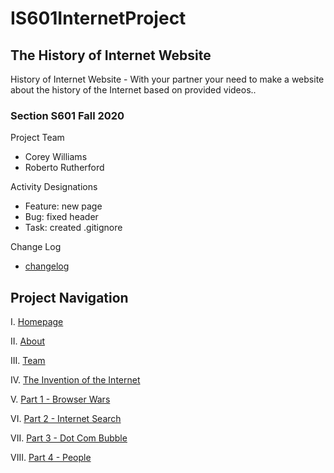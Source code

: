 # IS601InternetProject
## The History of Internet Website

History of Internet Website - With your partner your need to make a website about the history of the Internet based on provided videos.. 

### Section S601 Fall 2020
Project Team
- Corey Williams
- Roberto Rutherford

Activity Designations
- Feature: new page
- Bug: fixed header
- Task: created .gitignore

Change Log
- [changelog](https://github.com)

## Project Navigation
I. [Homepage](https://github.com)

II. [About](https://github.com)

III. [Team](https://github.com)

IV. [The Invention of the Internet](https://github.com)

V. [Part 1 - Browser Wars](https://github.com)

VI. [Part 2 - Internet Search](https://github.com)

VII. [Part 3 - Dot Com Bubble](https://github.com)

VIII. [Part 4 - People](https://github.com)